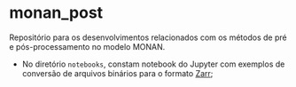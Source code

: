 # monan_post

Repositório para os desenvolvimentos relacionados com os métodos de pré e pós-processamento no modelo MONAN.

* No diretório `notebooks`, constam notebook do Jupyter com exemplos de conversão de arquivos binários para o formato [Zarr](https://zarr.dev/);

